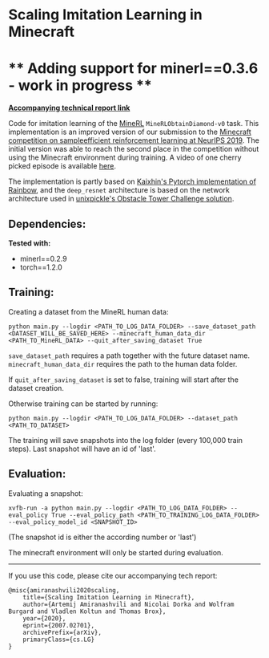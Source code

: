 # Scaling Imitation Learning in Minecraft

# ** Adding support for minerl==0.3.6 - work in progress **

**[Accompanying technical report link](https://arxiv.org/abs/2007.02701)**

Code for imitation learning of the [MineRL](https://minerl.io/) `MineRLObtainDiamond-v0` task. 
This implementation is an improved version of our submission to the [Minecraft  competition  on  sampleefficient reinforcement learning at NeurIPS 2019](https://www.aicrowd.com/challenges/neurips-2019-minerl-competition). 
The initial version was able to reach the second place in the competition without using the Minecraft environment during training. A video of one cherry picked episode is available [here](https://youtu.be/ocCJXzNmzHk).

The implementation is partly based on [Kaixhin's Pytorch implementation of Rainbow](https://github.com/Kaixhin/Rainbow), and the `deep_resnet` architecture is based on the network architecture used in [unixpickle's Obstacle Tower Challenge solution](https://github.com/unixpickle/obs-tower2).

## Dependencies:

**Tested with:**
* minerl==0.2.9
* torch==1.2.0

## Training:

Creating a dataset from the MineRL human data:

    python main.py --logdir <PATH_TO_LOG_DATA_FOLDER> --save_dataset_path <DATASET_WILL_BE_SAVED_HERE> --minecraft_human_data_dir <PATH_TO_MineRL_DATA> --quit_after_saving_dataset True

`save_dataset_path` requires a path together with the future dataset name. `minecraft_human_data_dir` requires the path to the human data folder.

If `quit_after_saving_dataset` is set to false, training will start after the dataset creation.

Otherwise training can be started by running:

    python main.py --logdir <PATH_TO_LOG_DATA_FOLDER> --dataset_path <PATH_TO_DATASET>
    
The training will save snapshots into the log folder (every 100,000 train steps). Last snapshot will have an id of 'last'.

## Evaluation:

Evaluating a snapshot:

    xvfb-run -a python main.py --logdir <PATH_TO_LOG_DATA_FOLDER> --eval_policy True --eval_policy_path <PATH_TO_TRAINING_LOG_DATA_FOLDER> --eval_policy_model_id <SNAPSHOT_ID>
    
(The snapshot id is either the according number or 'last')

The minecraft environment will only be started during evaluation.

___

If you use this code, please cite our accompanying tech report:

    @misc{amiranashvili2020scaling,
        title={Scaling Imitation Learning in Minecraft},
        author={Artemij Amiranashvili and Nicolai Dorka and Wolfram Burgard and Vladlen Koltun and Thomas Brox},
        year={2020},
        eprint={2007.02701},
        archivePrefix={arXiv},
        primaryClass={cs.LG}
    }
